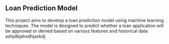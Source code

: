 
## Loan Prediction Model
This project aims to develop a loan prediction model using machine learning techniques. The model is designed to predict whether a loan application will be approved or denied based on various features and historical data.
&nbsp;
ashjdbjahsdhjasbdj
